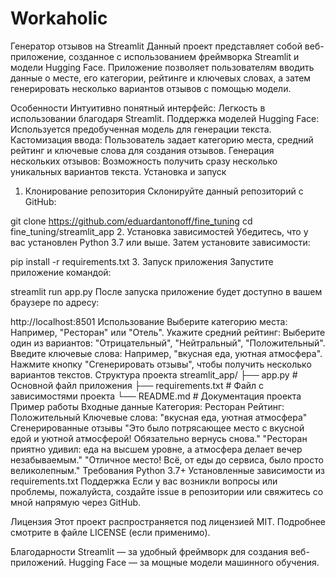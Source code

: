 # Workaholic
Генератор отзывов на Streamlit
Данный проект представляет собой веб-приложение, созданное с использованием фреймворка Streamlit и модели Hugging Face. Приложение позволяет пользователям вводить данные о месте, его категории, рейтинге и ключевых словах, а затем генерировать несколько вариантов отзывов с помощью модели.

Особенности
Интуитивно понятный интерфейс: Легкость в использовании благодаря Streamlit.
Поддержка моделей Hugging Face: Используется предобученная модель для генерации текста.
Кастомизация ввода: Пользователь задает категорию места, средний рейтинг и ключевые слова для создания отзывов.
Генерация нескольких отзывов: Возможность получить сразу несколько уникальных вариантов текста.
Установка и запуск
1. Клонирование репозитория
Склонируйте данный репозиторий с GitHub:

git clone https://github.com/eduardantonoff/fine_tuning
cd fine_tuning/streamlit_app
2. Установка зависимостей
Убедитесь, что у вас установлен Python 3.7 или выше. Затем установите зависимости:

pip install -r requirements.txt
3. Запуск приложения
Запустите приложение командой:

streamlit run app.py
После запуска приложение будет доступно в вашем браузере по адресу:

http://localhost:8501
Использование
Выберите категорию места: Например, "Ресторан" или "Отель".
Укажите средний рейтинг: Выберите один из вариантов: "Отрицательный", "Нейтральный", "Положительный".
Введите ключевые слова: Например, "вкусная еда, уютная атмосфера".
Нажмите кнопку "Сгенерировать отзывы", чтобы получить несколько вариантов текстов.
Структура проекта
streamlit_app/
├── app.py               # Основной файл приложения
├── requirements.txt     # Файл с зависимостями проекта
└── README.md            # Документация проекта
Пример работы
Входные данные
Категория: Ресторан
Рейтинг: Положительный
Ключевые слова: "вкусная еда, уютная атмосфера"
Сгенерированные отзывы
"Это было потрясающее место с вкусной едой и уютной атмосферой! Обязательно вернусь снова."
"Ресторан приятно удивил: еда на высшем уровне, а атмосфера делает вечер незабываемым."
"Отличное место! Всё, от еды до сервиса, было просто великолепным."
Требования
Python 3.7+
Установленные зависимости из requirements.txt
Поддержка
Если у вас возникли вопросы или проблемы, пожалуйста, создайте issue в репозитории или свяжитесь со мной напрямую через GitHub.

Лицензия
Этот проект распространяется под лицензией MIT. Подробнее смотрите в файле LICENSE (если применимо).

Благодарности
Streamlit — за удобный фреймворк для создания веб-приложений.
Hugging Face — за мощные модели машинного обучения.
